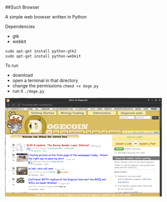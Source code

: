 ##Such Browser

A simple web browser written in Python

Dependencies
- gtk
- webkit

```
sudo apt-get install python-gtk2
sudo apt-get install python-webkit
```

To run
- download
- open a terminal in that directory
- change the permissions `chmod +x doge.py`
- run it `./doge.py`

![alt text](screenshot.png "Very Sceenshot, Wow")
